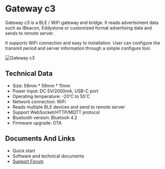 # Gateway c3 #

Gateway c3 is a BLE / WiFi gateway and bridge. It reads advertsiment data such as iBeacon, Eddystone or customized format advertising data and sends to remote server.

It supports WiFi connection and easy to installation. User can configure the transmit period and server information through a simple configure tool.

![Gateway c3](https://i1.aprbrother.com/gw-c3.jpg-640.jpg)

## Technical Data ##

- Size: 59mm * 59mm * 11mm
- Power Input: DC 5V/2000mA, USB-C port
- Operating temperature: -20'C to 55'C
- Network connection: WiFi
- Reads multiple BLE devices and send to remote server
- Support WebSocket/HTTP/MQTT protocol
- Bluetooth version: Bluetooh 4.2
- Firmware upgrade: OTA

## Documents And Links

- Quick start
- Software and technical documents
- [Support Forum](http://bbs.aprbrother.com/c/wifi)
